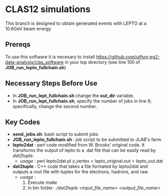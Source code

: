 # CLAS12 simulations
This branch is designed to obtain generated events with LEPTO at a 10.6GeV beam energy

## Prereqs
To use this software it is necesary to install https://github.com/utfsm-eg2-data-analysis/clas_software in your top directory (see line 100 of **JOB_run_lepto_fullchain.sh**)

## Necessary Steps Before Use
- In **JOB_run_lept_fullchain.sh** change the **out_dir** variable.
- In **JOB_run_lept_fullchain.sh**, specify the number of jobs in line 9; specifically, change the second number.

## Key Codes
- **send_jobs.sh**: bash script to submit jobs
- **JOB_run_lepto_fullchain.sh** : job script to be submitted to JLAB's farm.
- **lepto2dat** : perl code modified from W. Brooks' original code. It transforms the output of lepto to a .dat file that can be easily read by *dat2tuple*.
    - *usage* : perl lepto2dat.pl z_vertex < lepto_original.out > lepto_out.dat
- **dat2tuple** : C++ code that takes a file formated by *lepto2dat* and outputs a root file with tuples for the electrons, hadrons, and raw.
    - *usage* :
       1. Execute *make*
       2. In bin folder: *./dat2tuple <input_file_name> <output_file_name>*
